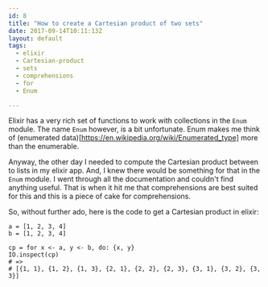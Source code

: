 ```yaml
---
id: 8
title: "How to create a Cartesian product of two sets"
date: 2017-09-14T10:11:13Z
layout: default
tags:
  - elixir
  - Cartesian-product
  - sets
  - comprehensions
  - for
  - Enum

---
```


Elixir has a very rich set of functions to work with collections in the `Enum` module.
The name `Enum` however, is a bit unfortunate. Enum makes me think of (enumerated data)[https://en.wikipedia.org/wiki/Enumerated_type] more than the enumerable.

Anyway, the other day I needed to compute the Cartesian product between to lists in my elixir app.
And, I knew there would be something for that in the `Enum` module. I went through all the documentation and couldn't find anything useful.
That is when it hit me that comprehensions are best suited for this and this is a piece of cake for comprehensions.

So, without further ado, here is the code to get a Cartesian product in elixir:

```
a = [1, 2, 3, 4]
b = [1, 2, 3, 4]

cp = for x <- a, y <- b, do: {x, y}
IO.inspect(cp)
# =>
# [{1, 1}, {1, 2}, {1, 3}, {2, 1}, {2, 2}, {2, 3}, {3, 1}, {3, 2}, {3, 3}]
```
